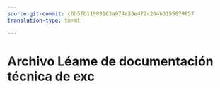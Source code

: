 ```yaml
---
source-git-commit: c0b5fb11983163a974e33e4f2c204b3155879857
translation-type: tm+mt

---
```


# Archivo Léame de documentación técnica de exc
